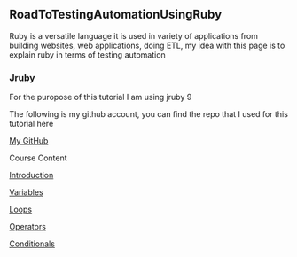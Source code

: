 ## RoadToTestingAutomationUsingRuby

Ruby is a versatile language it is used in variety of applications from building websites, web applications, doing ETL, my idea with this page is to explain ruby in terms of testing automation

### Jruby

For the puropose of this tutorial I am using jruby 9

The following is my github account, you can find the repo that I used for this tutorial here

[My GitHub](https://github.com/chandrika54)

Course Content

[Introduction](https://google.com)

[Variables]()

[Loops]()

[Operators]()

[Conditionals]()
